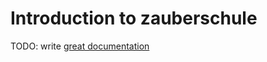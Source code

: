 # Introduction to zauberschule

TODO: write [great documentation](http://jacobian.org/writing/what-to-write/)
